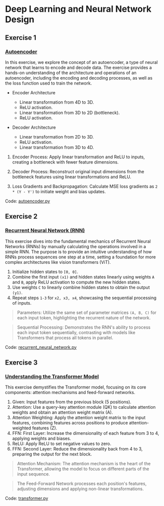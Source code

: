 # Deep Learning and Neural Network Design

## Exercise 1

### [Autoencoder](https://lnkd.in/g2rM9iV2)

In this exercise, we explore the concept of an autoencoder, a type of neural network that learns to encode and decode data. The exercise provides a hands-on understanding of the architecture and operations of an autoencoder, including the encoding and decoding processes, as well as the loss function used to train the network.

- Encoder Architecture
  - Linear transformation from 4D to 3D.
  - ReLU activation.
  - Linear transformation from 3D to 2D (bottleneck).
  - ReLU activation.

- Decoder Architecture
  - Linear transformation from 2D to 3D.
  - ReLU activation.
  - Linear transformation from 3D to 4D.

1. Encoder Process: Apply linear transformation and ReLU to inputs, creating a bottleneck with fewer feature dimensions.

2. Decoder Process: Reconstruct original input dimensions from the bottleneck features using linear transformations and ReLU.

3. Loss Gradients and Backpropagation: Calculate MSE loss gradients as `2 * (Y - Y')` to initiate weight and bias updates.

Code: [autoencoder.py](./autoencoder.py)

## Exercise 2

### [Recurrent Neural Network (RNN)](https://lnkd.in/gDANw4iH)

This exercise dives into the fundamental mechanics of Recurrent Neural Networks (RNNs) by manually calculating the operations involved in a simple RNN. The purpose is to provide an intuitive understanding of how RNNs process sequences one step at a time, setting a foundation for more complex architectures like vision transformers (ViT).

1. Initialize hidden states to `[0, 0]`.
2. Combine the first input `(x1)` and hidden states linearly using weights `A` and `B`, apply ReLU activation to compute the new hidden states.
3. Use weights `C` to linearly combine hidden states to obtain the output `(y1)`.
4. Repeat steps `1-3` for `x2, x3, x4`, showcasing the sequential processing of inputs.

> Parameters: Utilize the same set of parameter matrices `(A, B, C)` for each input token, highlighting the recurrent nature of the network.

> Sequential Processing: Demonstrates the RNN's ability to process each input token sequentially, contrasting with models like Transformers that process all tokens in parallel.

Code: [recurrent_neural_network.py](./recurrent_neural_network.py)

## Exercise 3

### [Understanding the Transformer Model](https://lnkd.in/g39jcD7j)

This exercise demystifies the Transformer model, focusing on its core components: attention mechanisms and feed-forward networks.

1. Given: Input features from the previous block (5 positions).
2. Attention: Use a query-key attention module (QK) to calculate attention weights and obtain an attention weight matrix (A).
3. Attention Weighting: Apply the attention weight matrix to the input features, combining features across positions to produce attention-weighted features (Z).
4. FFN: First Layer: Increase the dimensionality of each feature from 3 to 4, applying weights and biases.
5. ReLU: Apply ReLU to set negative values to zero.
6. FFN: Second Layer: Reduce the dimensionality back from 4 to 3, preparing the output for the next block.

> Attention Mechanism: The attention mechanism is the heart of the Transformer, allowing the model to focus on different parts of the input sequence.

> The Feed-Forward Network processes each position's features, adjusting dimensions and applying non-linear transformations.

Code: [transformer.py](./transformer.py)
